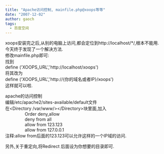```yaml
---
title: "Apache访问控制, mainfile.php@xoops等等"
date: "2007-12-02"
author: gaoch
tags:
  - 百度空间
---
```


xoops安装完之后,从别的电脑上访问,都会定位到http://localhost/\*/,根本不能用.今天终于发现了一个解决方法.  
修改mainfile.php即可:  
找到  
define ('XOOPS\_URL','http://localhost/xoops')  
将其改为  
define ('XOOPS\_URL','http://{你的域名或者IP}/xoops')  
这样就可以啦.  
  
apache的访问控制  
编辑/etc/apache2/sites-available/default文件  
在&lt;Directory /var/www/&gt;&lt;/Directory&gt;块里面,加入  
                Order deny,allow  
                deny from all  
                allow from 123.123  
                allow from 127.0.0.1  
注释:allow from后面的123.123可以允许这样的一个IP域的访问.  
  
另外,关于重定向,将Redirect 后面设为你想要的目录即可.  
